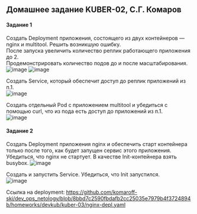 ## Домашнее задание KUBER-02, С.Г. Комаров

#### Задание 1

Создать Deployment приложения, состоящего из двух контейнеров — nginx и multitool. Решить возникшую ошибку.  
После запуска увеличить количество реплик работающего приложения до 2.  
Продемонстрировать количество подов до и после масштабирования.  
![image](https://github.com/komaroff-ski/dev_ops_netology/assets/93157702/a77f9e32-6f81-404e-89b6-4592c9e054d9)
![image](https://github.com/komaroff-ski/dev_ops_netology/assets/93157702/8cde858e-b409-4ddd-b8e0-2787d23ea612)

Создать Service, который обеспечит доступ до реплик приложений из п.1.  
![image](https://github.com/komaroff-ski/dev_ops_netology/assets/93157702/68388cf1-e8f9-4ac9-9540-c31a313142dc)

Создать отдельный Pod с приложением multitool и убедиться с помощью curl, что из пода есть доступ до приложений из п.1.  
![image](https://github.com/komaroff-ski/dev_ops_netology/assets/93157702/44392d78-bd02-4eb2-a7bc-3f29b55801b5)

#### Задание 2

Создать Deployment приложения nginx и обеспечить старт контейнера только после того, как будет запущен сервис этого приложения.
Убедиться, что nginx не стартует. В качестве Init-контейнера взять busybox.
![image](https://github.com/komaroff-ski/dev_ops_netology/assets/93157702/b8dd0749-e389-413b-903b-55afd1e5285c)

Создать и запустить Service. Убедиться, что Init запустился.  
![image](https://github.com/komaroff-ski/dev_ops_netology/assets/93157702/346c1413-11f8-4ca5-8c56-059111e1be6e)

Ссылка на deployment: https://github.com/komaroff-ski/dev_ops_netology/blob/8bbd7c2590fbdafb2cc25035e7979b4f3724894b/homeworks/devkub/kuber-03/nginx-depl.yaml

